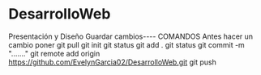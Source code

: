 # DesarrolloWeb
Presentación y Diseño
Guardar cambios---- COMANDOS
Antes hacer un cambio poner git pull
git init
git status
git add .
git status
git commit -m "......."
git remote add origin https://github.com/EvelynGarcia02/DesarrolloWeb.git
git push
